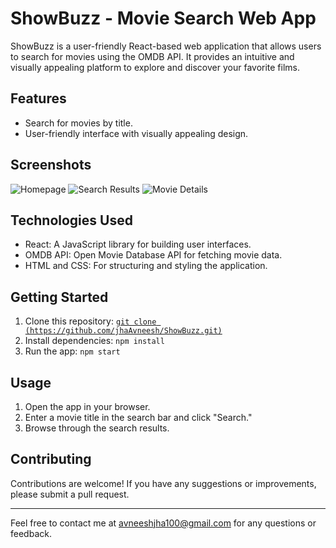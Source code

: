 # ShowBuzz - Movie Search Web App

ShowBuzz is a user-friendly React-based web application that allows users to search for movies using the OMDB API. It provides an intuitive and visually appealing platform to explore and discover your favorite films.

## Features

- Search for movies by title.
- User-friendly interface with visually appealing design.

## Screenshots

![Homepage](screenshots/HomePage.png)
![Search Results](screenshots/search_results.png)
![Movie Details](screenshots/movie_details.png)

## Technologies Used

- React: A JavaScript library for building user interfaces.
- OMDB API: Open Movie Database API for fetching movie data.
- HTML and CSS: For structuring and styling the application.

## Getting Started

1. Clone this repository: [`git clone (https://github.com/jhaAvneesh/ShowBuzz.git)`](https://github.com/jhaAvneesh/ShowBuzz.git)
2. Install dependencies: `npm install`
3. Run the app: `npm start`

## Usage

1. Open the app in your browser.
2. Enter a movie title in the search bar and click "Search."
3. Browse through the search results.

## Contributing

Contributions are welcome! If you have any suggestions or improvements, please submit a pull request.

---

Feel free to contact me at [avneeshjha100@gmail.com](mailto:avneeshjha100@gmail.com) for any questions or feedback.
